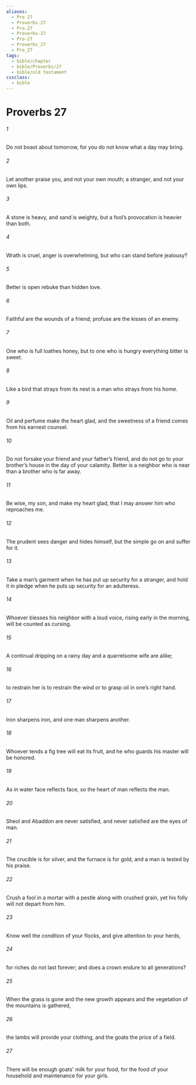 ```yaml
---
aliases:
  - Pro 27
  - Proverbs.27
  - Pro.27
  - Proverbs-27
  - Pro-27
  - Proverbs_27
  - Pro_27
tags:
  - bible/chapter
  - bible/Proverbs/27
  - bible/old testament
cssclass:
  - bible
---
```


# Proverbs 27

###### 1
Do not boast about tomorrow, for you do not know what a day may bring.
###### 2
Let another praise you, and not your own mouth; a stranger, and not your own lips.
###### 3
A stone is heavy, and sand is weighty, but a fool’s provocation is heavier than both.
###### 4
Wrath is cruel, anger is overwhelming, but who can stand before jealousy?
###### 5
Better is open rebuke than hidden love.
###### 6
Faithful are the wounds of a friend; profuse are the kisses of an enemy.
###### 7
One who is full loathes honey, but to one who is hungry everything bitter is sweet.
###### 8
Like a bird that strays from its nest is a man who strays from his home.
###### 9
Oil and perfume make the heart glad, and the sweetness of a friend comes from his earnest counsel.
###### 10
Do not forsake your friend and your father’s friend, and do not go to your brother’s house in the day of your calamity. Better is a neighbor who is near than a brother who is far away.
###### 11
Be wise, my son, and make my heart glad, that I may answer him who reproaches me.
###### 12
The prudent sees danger and hides himself, but the simple go on and suffer for it.
###### 13
Take a man’s garment when he has put up security for a stranger, and hold it in pledge when he puts up security for an adulteress.
###### 14
Whoever blesses his neighbor with a loud voice, rising early in the morning, will be counted as cursing.
###### 15
A continual dripping on a rainy day and a quarrelsome wife are alike;
###### 16
to restrain her is to restrain the wind or to grasp oil in one’s right hand.
###### 17
Iron sharpens iron, and one man sharpens another.
###### 18
Whoever tends a fig tree will eat its fruit, and he who guards his master will be honored.
###### 19
As in water face reflects face, so the heart of man reflects the man.
###### 20
Sheol and Abaddon are never satisfied, and never satisfied are the eyes of man.
###### 21
The crucible is for silver, and the furnace is for gold, and a man is tested by his praise.
###### 22
Crush a fool in a mortar with a pestle along with crushed grain, yet his folly will not depart from him.
###### 23
Know well the condition of your flocks, and give attention to your herds,
###### 24
for riches do not last forever; and does a crown endure to all generations?
###### 25
When the grass is gone and the new growth appears and the vegetation of the mountains is gathered,
###### 26
the lambs will provide your clothing, and the goats the price of a field.
###### 27
There will be enough goats’ milk for your food, for the food of your household and maintenance for your girls.


